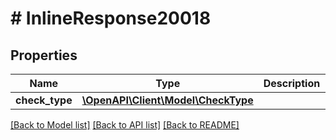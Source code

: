 # # InlineResponse20018

## Properties

Name | Type | Description | Notes
------------ | ------------- | ------------- | -------------
**check_type** | [**\OpenAPI\Client\Model\CheckType**](CheckType.md) |  | [optional]

[[Back to Model list]](../../README.md#models) [[Back to API list]](../../README.md#endpoints) [[Back to README]](../../README.md)
